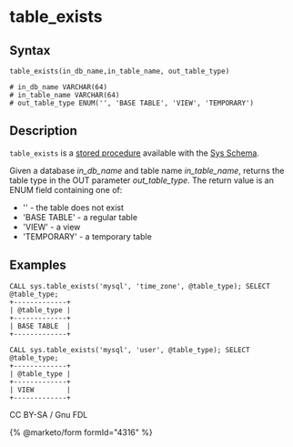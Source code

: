 # table\_exists

## Syntax

```
table_exists(in_db_name,in_table_name, out_table_type)

# in_db_name VARCHAR(64)
# in_table_name VARCHAR(64)
# out_table_type ENUM('', 'BASE TABLE', 'VIEW', 'TEMPORARY')
```

## Description

`table_exists` is a [stored procedure](../../../../../../server-usage/stored-routines/stored-procedures/) available with the [Sys Schema](../).

Given a database _in\_db\_name_ and table name _in\_table\_name_, returns the table type in the OUT parameter _out\_table\_type_. The return value is an ENUM field containing one of:

* '' - the table does not exist
* 'BASE TABLE' - a regular table
* 'VIEW' - a view
* 'TEMPORARY' - a temporary table

## Examples

```
CALL sys.table_exists('mysql', 'time_zone', @table_type); SELECT @table_type;
+-------------+
| @table_type |
+-------------+
| BASE TABLE  |
+-------------+

CALL sys.table_exists('mysql', 'user', @table_type); SELECT @table_type;
+-------------+
| @table_type |
+-------------+
| VIEW        |
+-------------+
```

CC BY-SA / Gnu FDL

{% @marketo/form formId="4316" %}
